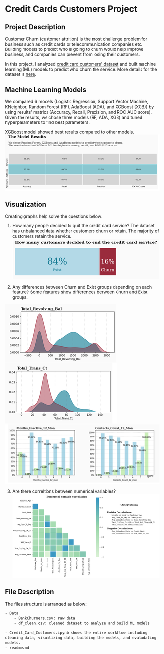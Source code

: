 # Credit Cards Customers Project

## Project Description
Customer Churn (customer attrition) is the most challenge problem for business such as credit cards or telecommunication companies etc. Building models to predict who is going to churn would help improve business, and companies can prevent from losing their customers. 

In this project, I analyzed [credit card customers' dataset](https://www.kaggle.com/sakshigoyal7/credit-card-customers) and built machine learning (ML) models to predict who churn the service. More details for the dataset is [here](https://leaps.analyttica.com/sample_cases/11).


## Machine Learning Models
We compared 6 models (Logistic Regression, Support Vector Machine, KNeighbor, Random Forest (RF), AdaBoost (ADA), and XGBoost (XGB)) by using results' matrics (Accuracy, Recall, Precision, and ROC AUC score). Given the results, we chose three models (RF, ADA, XGB) and tuned hyperparameters to find best parameters. 

XGBoost model showed best results compared to other models. 
![ML1](/images/MLmodels.png)



## Visualization
Creating graphs help solve the questions below:

1. How many people decided to quit the credit card service?
The dataset has unbalanced data whether customers churn or retain. The majority of customers retain the service. 
![graph1](/images/churn.png)



2. Any differences between Churn and Exist groups depending on each feature?
Some features show differences between Churn and Exist groups.


![graph2](/images/re_bal.png)
![graph3](/images/trans_ct.png)
![graph4](/images/cat_graphs.png)


3. Are there correltions between numerical variables?
![graph5](/images/corr.png)



## File Description
The files structure is arranged as below:

    - Data
        - BankChurners.csv: raw data 
        - df_clean.csv: cleaned dataset to analyze and build ML models

    - Credit_Card_Customers.ipynb shows the entire workflow including cleaning data, visualizing data, building the models, and evaludating models.
    - readme.md